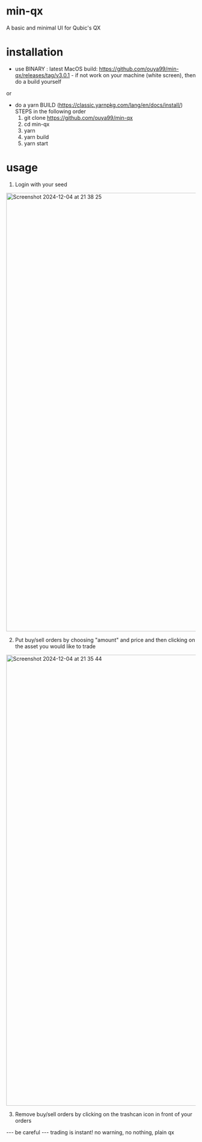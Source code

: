 # min-qx

A basic and minimal UI for Qubic's QX

# installation

- use BINARY : latest MacOS build: https://github.com/ouya99/min-qx/releases/tag/v3.0.1 - if not work on your machine (white screen), then do a build yourself

or

- do a yarn BUILD (https://classic.yarnpkg.com/lang/en/docs/install/)
  STEPS in the following order
  1) git clone https://github.com/ouya99/min-qx
  2) cd min-qx
  3) yarn
  4) yarn build
  5) yarn start

# usage

1. Login with your seed

<img width="1165" alt="Screenshot 2024-12-04 at 21 38 25" src="https://github.com/user-attachments/assets/c3c8ba5d-51a8-4726-9b35-db9eabb9b608">

2. Put buy/sell orders by choosing "amount" and price and then clicking on the asset you would like to trade
   
<img width="1198" alt="Screenshot 2024-12-04 at 21 35 44" src="https://github.com/user-attachments/assets/795c8d2c-ccde-4236-8232-18e3af65cf7c">

3. Remove buy/sell orders by clicking on the trashcan icon in front of your orders

--- be careful ---
trading is instant! no warning, no nothing, plain qx
